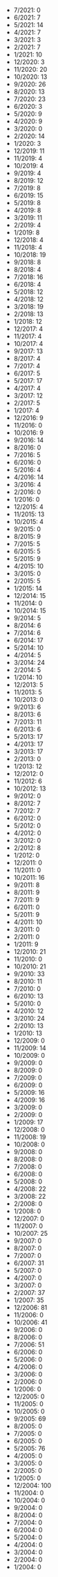 *  7/2021: 0
*  6/2021: 7
*  5/2021: 14
*  4/2021: 7
*  3/2021: 3
*  2/2021: 7
*  1/2021: 10
*  12/2020: 3
*  11/2020: 20
*  10/2020: 13
*  9/2020: 26
*  8/2020: 13
*  7/2020: 23
*  6/2020: 3
*  5/2020: 9
*  4/2020: 9
*  3/2020: 0
*  2/2020: 14
*  1/2020: 3
*  12/2019: 11
*  11/2019: 4
*  10/2019: 4
*  9/2019: 4
*  8/2019: 12
*  7/2019: 8
*  6/2019: 15
*  5/2019: 8
*  4/2019: 8
*  3/2019: 11
*  2/2019: 4
*  1/2019: 8
*  12/2018: 4
*  11/2018: 4
*  10/2018: 19
*  9/2018: 8
*  8/2018: 4
*  7/2018: 16
*  6/2018: 4
*  5/2018: 12
*  4/2018: 12
*  3/2018: 19
*  2/2018: 13
*  1/2018: 12
*  12/2017: 4
*  11/2017: 4
*  10/2017: 4
*  9/2017: 13
*  8/2017: 4
*  7/2017: 4
*  6/2017: 5
*  5/2017: 17
*  4/2017: 4
*  3/2017: 12
*  2/2017: 5
*  1/2017: 4
*  12/2016: 9
*  11/2016: 0
*  10/2016: 9
*  9/2016: 14
*  8/2016: 0
*  7/2016: 5
*  6/2016: 0
*  5/2016: 4
*  4/2016: 14
*  3/2016: 4
*  2/2016: 0
*  1/2016: 0
*  12/2015: 4
*  11/2015: 13
*  10/2015: 4
*  9/2015: 0
*  8/2015: 9
*  7/2015: 5
*  6/2015: 5
*  5/2015: 9
*  4/2015: 10
*  3/2015: 0
*  2/2015: 5
*  1/2015: 14
*  12/2014: 15
*  11/2014: 0
*  10/2014: 15
*  9/2014: 5
*  8/2014: 6
*  7/2014: 6
*  6/2014: 17
*  5/2014: 10
*  4/2014: 5
*  3/2014: 24
*  2/2014: 5
*  1/2014: 10
*  12/2013: 5
*  11/2013: 5
*  10/2013: 0
*  9/2013: 6
*  8/2013: 6
*  7/2013: 11
*  6/2013: 6
*  5/2013: 17
*  4/2013: 17
*  3/2013: 17
*  2/2013: 0
*  1/2013: 12
*  12/2012: 0
*  11/2012: 6
*  10/2012: 13
*  9/2012: 0
*  8/2012: 7
*  7/2012: 7
*  6/2012: 0
*  5/2012: 0
*  4/2012: 0
*  3/2012: 0
*  2/2012: 8
*  1/2012: 0
*  12/2011: 0
*  11/2011: 0
*  10/2011: 16
*  9/2011: 8
*  8/2011: 9
*  7/2011: 9
*  6/2011: 0
*  5/2011: 9
*  4/2011: 10
*  3/2011: 0
*  2/2011: 0
*  1/2011: 9
*  12/2010: 21
*  11/2010: 0
*  10/2010: 21
*  9/2010: 33
*  8/2010: 11
*  7/2010: 0
*  6/2010: 13
*  5/2010: 0
*  4/2010: 12
*  3/2010: 24
*  2/2010: 13
*  1/2010: 13
*  12/2009: 0
*  11/2009: 14
*  10/2009: 0
*  9/2009: 0
*  8/2009: 0
*  7/2009: 0
*  6/2009: 0
*  5/2009: 16
*  4/2009: 16
*  3/2009: 0
*  2/2009: 0
*  1/2009: 17
*  12/2008: 0
*  11/2008: 19
*  10/2008: 0
*  9/2008: 0
*  8/2008: 0
*  7/2008: 0
*  6/2008: 0
*  5/2008: 0
*  4/2008: 22
*  3/2008: 22
*  2/2008: 0
*  1/2008: 0
*  12/2007: 0
*  11/2007: 0
*  10/2007: 25
*  9/2007: 0
*  8/2007: 0
*  7/2007: 0
*  6/2007: 31
*  5/2007: 0
*  4/2007: 0
*  3/2007: 0
*  2/2007: 37
*  1/2007: 35
*  12/2006: 81
*  11/2006: 0
*  10/2006: 41
*  9/2006: 0
*  8/2006: 0
*  7/2006: 51
*  6/2006: 0
*  5/2006: 0
*  4/2006: 0
*  3/2006: 0
*  2/2006: 0
*  1/2006: 0
*  12/2005: 0
*  11/2005: 0
*  10/2005: 0
*  9/2005: 69
*  8/2005: 0
*  7/2005: 0
*  6/2005: 0
*  5/2005: 76
*  4/2005: 0
*  3/2005: 0
*  2/2005: 0
*  1/2005: 0
*  12/2004: 100
*  11/2004: 0
*  10/2004: 0
*  9/2004: 0
*  8/2004: 0
*  7/2004: 0
*  6/2004: 0
*  5/2004: 0
*  4/2004: 0
*  3/2004: 0
*  2/2004: 0
*  1/2004: 0